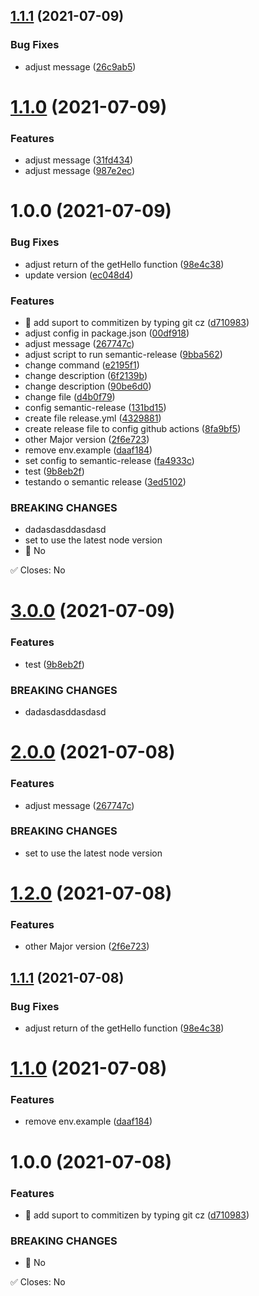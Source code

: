 ## [1.1.1](https://github.com/DaywisonFerreira/semantic-release/compare/v1.1.0...v1.1.1) (2021-07-09)


### Bug Fixes

* adjust message ([26c9ab5](https://github.com/DaywisonFerreira/semantic-release/commit/26c9ab57ec9f02b394a28ae000639ccb43452fde))

# [1.1.0](https://github.com/DaywisonFerreira/semantic-release/compare/v1.0.0...v1.1.0) (2021-07-09)


### Features

* adjust message ([31fd434](https://github.com/DaywisonFerreira/semantic-release/commit/31fd43441fd1d241fb7c0cccdacdd19f6fd622eb))
* adjust message ([987e2ec](https://github.com/DaywisonFerreira/semantic-release/commit/987e2ecd0a96db41c5941f16eee393bb06062892))

# 1.0.0 (2021-07-09)


### Bug Fixes

* adjust return of the getHello function ([98e4c38](https://github.com/DaywisonFerreira/semantic-release/commit/98e4c383f96d0cafbac0d40763c42e201dd816d8))
* update version ([ec048d4](https://github.com/DaywisonFerreira/semantic-release/commit/ec048d461411af67ffec13edb54f6f1f37bbea5d))


### Features

* 🎸 add suport to commitizen by typing git cz ([d710983](https://github.com/DaywisonFerreira/semantic-release/commit/d710983c13a916043a7b6a0797818e99e75782a2))
* adjust config in package.json ([00df918](https://github.com/DaywisonFerreira/semantic-release/commit/00df9182bf163d14db18e78ec226c1da3b064bed))
* adjust message ([267747c](https://github.com/DaywisonFerreira/semantic-release/commit/267747c2789377de9ed237986401f8c570d4cfd6))
* adjust script to run semantic-release ([9bba562](https://github.com/DaywisonFerreira/semantic-release/commit/9bba56282be983185471ce1f37b077cda4c8899f))
* change command ([e2195f1](https://github.com/DaywisonFerreira/semantic-release/commit/e2195f111b11fd6a6b33d428f5af74482dd8d8c8))
* change description ([6f2139b](https://github.com/DaywisonFerreira/semantic-release/commit/6f2139b2da18a733bc5f8a7b6093e0908076f69b))
* change description ([90be6d0](https://github.com/DaywisonFerreira/semantic-release/commit/90be6d09912ea0511a842ffecc88a3a212e1a351))
* change file ([d4b0f79](https://github.com/DaywisonFerreira/semantic-release/commit/d4b0f795de3331e869ec50288707d8be03bc0489))
* config semantic-release ([131bd15](https://github.com/DaywisonFerreira/semantic-release/commit/131bd1532dc143696f7c545ef555dd95849a96ab))
* create file release.yml ([4329881](https://github.com/DaywisonFerreira/semantic-release/commit/432988128ee80aa8037c3d105ca27ef55225c038))
* create release file to config github actions ([8fa9bf5](https://github.com/DaywisonFerreira/semantic-release/commit/8fa9bf59679bb340ad97bbc055455e905dc9a250))
* other Major version ([2f6e723](https://github.com/DaywisonFerreira/semantic-release/commit/2f6e7234a6cba41b4d6cabc0743e4fadd83b8cf4))
* remove env.example ([daaf184](https://github.com/DaywisonFerreira/semantic-release/commit/daaf1849000dde6d0bed6d12f8da62e7b95f83c3))
* set config to semantic-release ([fa4933c](https://github.com/DaywisonFerreira/semantic-release/commit/fa4933c50ea1e39f52fb65f9a7088ae0783fccee))
* test ([9b8eb2f](https://github.com/DaywisonFerreira/semantic-release/commit/9b8eb2fee3ffc6509122b5c39e00c2a7ff6a4e2b))
* testando o semantic release ([3ed5102](https://github.com/DaywisonFerreira/semantic-release/commit/3ed5102bd481e7d3c19105af71c1591fb74b2272))


### BREAKING CHANGES

* dadasdasddasdasd
* set to use the latest node version
* 🧨 No

✅ Closes: No

# [3.0.0](https://github.com/DaywisonFerreira/semantic-release/compare/v2.0.0...v3.0.0) (2021-07-09)


### Features

* test ([9b8eb2f](https://github.com/DaywisonFerreira/semantic-release/commit/9b8eb2fee3ffc6509122b5c39e00c2a7ff6a4e2b))


### BREAKING CHANGES

* dadasdasddasdasd

# [2.0.0](https://github.com/DaywisonFerreira/semantic-release/compare/v1.2.0...v2.0.0) (2021-07-08)


### Features

* adjust message ([267747c](https://github.com/DaywisonFerreira/semantic-release/commit/267747c2789377de9ed237986401f8c570d4cfd6))


### BREAKING CHANGES

* set to use the latest node version

# [1.2.0](https://github.com/DaywisonFerreira/semantic-release/compare/v1.1.1...v1.2.0) (2021-07-08)


### Features

* other Major version ([2f6e723](https://github.com/DaywisonFerreira/semantic-release/commit/2f6e7234a6cba41b4d6cabc0743e4fadd83b8cf4))

## [1.1.1](https://github.com/DaywisonFerreira/semantic-release/compare/v1.1.0...v1.1.1) (2021-07-08)


### Bug Fixes

* adjust return of the getHello function ([98e4c38](https://github.com/DaywisonFerreira/semantic-release/commit/98e4c383f96d0cafbac0d40763c42e201dd816d8))

# [1.1.0](https://github.com/DaywisonFerreira/semantic-release/compare/v1.0.0...v1.1.0) (2021-07-08)


### Features

* remove env.example ([daaf184](https://github.com/DaywisonFerreira/semantic-release/commit/daaf1849000dde6d0bed6d12f8da62e7b95f83c3))

# 1.0.0 (2021-07-08)


### Features

* 🎸 add suport to commitizen by typing git cz ([d710983](https://github.com/DaywisonFerreira/semantic-release/commit/d710983c13a916043a7b6a0797818e99e75782a2))


### BREAKING CHANGES

* 🧨 No

✅ Closes: No
